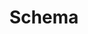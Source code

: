 ---
template: TermDetailPage
title: Schema
description: The set of all endpoints of a contract application. 
aliases: schema
keywords: schema, endpoint, contract, application, plutus
identities: 
    - slug: /identities/wael-ivie
      role: author
---